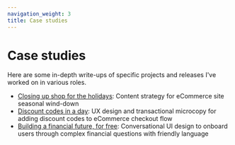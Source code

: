 ```yaml
---
navigation_weight: 3
title: Case studies
---
```


# Case studies

Here are some in-depth write-ups of specific projects and releases I've worked on in various roles. 

* [Closing up shop for the holidays](daye-closing-shop.md): Content strategy for eCommerce site seasonal wind-down
* [Discount codes in a day](discount-codes.md): UX design and transactional microcopy for adding discount codes to eCommerce checkout flow
* [Building a financial future, for free](multiply-conversational-design.md): Conversational UI design to onboard users through complex financial questions with friendly language
